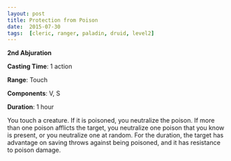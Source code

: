 ```yaml
---
layout: post
title: Protection from Poison
date:  2015-07-30
tags:  [cleric, ranger, paladin, druid, level2]
---
```


**2nd Abjuration**

**Casting Time**: 1 action

**Range**: Touch

**Components**: V, S

**Duration**: 1 hour

You touch a creature. If it is poisoned, you neutralize the poison. If more than one poison afflicts the target, you neutralize one poison that you know is present, or you neutralize one at random. For the duration, the target has advantage on saving throws against being poisoned, and it has resistance to poison damage.
